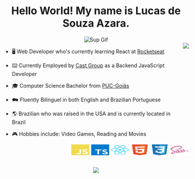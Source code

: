 
<div align="center">
  <h1> Hello World! My name is Lucas de Souza Azara.</h1>  
  <img aling="left" height="200em" src="https://user-images.githubusercontent.com/28782140/210077421-4ff03dcd-2c80-4efc-b5cb-c9616cf43794.gif" alt="Sup Gif"/>
</div>


<div align="right">
  <img align="right" height="200em" src="https://github-readme-stats.vercel.app/api/top-langs/?username=LucasAzara&layout=compact&langs_count=7&theme=dark"/>
</div>
<div align="left">

- 🖥️ Web Developer who's currently learning React at [Rocketseat](https://github.com/Rocketseat)

- ⌨️ Currently Employed by [Cast Group](https://www.linkedin.com/company/cast-group/mycompany/verification/) as a Backend JavaScript Developer

- 🎓 Computer Science Bachelor from [PUC-Goiás](https://www.pucgoias.edu.br)

- 🗪  Fluently Bilinguel in both English and Brazilian Portuguese

- 🌎 Brazilian who was raised in the USA and is currently located in Brazil

- 🎮 Hobbies include: Video Games, Reading and Movies
</div>

<div align="right">
<img alt="Js" height="30" width="50" src="https://raw.githubusercontent.com/devicons/devicon/master/icons/javascript/javascript-plain.svg">
<img alt="Ts" height="30" width="50" src="https://raw.githubusercontent.com/devicons/devicon/master/icons/typescript/typescript-plain.svg">
<img alt="React" height="30" width="50" src="https://raw.githubusercontent.com/devicons/devicon/master/icons/react/react-original.svg">
<img alt="HTML" height="30" width="50" src="https://raw.githubusercontent.com/devicons/devicon/master/icons/html5/html5-original.svg">
<img alt="CSS" height="30" width="50" src="https://raw.githubusercontent.com/devicons/devicon/master/icons/css3/css3-original.svg">
<img alt="SASS" height="30" width="50" src="https://raw.githubusercontent.com/devicons/devicon/master/icons/sass/sass-original.svg">
</div>

##

<div align="center">
  <img src="https://github.com/LucasAzara/LucasAzara/blob/output/github-contribution-grid-snake.svg#gh-dark-mode-only" />
</div>







  



